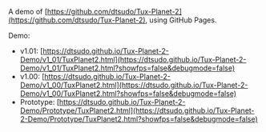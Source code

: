 A demo of [https://github.com/dtsudo/Tux-Planet-2](https://github.com/dtsudo/Tux-Planet-2), using GitHub Pages.

Demo:

* v1.01: [https://dtsudo.github.io/Tux-Planet-2-Demo/v1_01/TuxPlanet2.html](https://dtsudo.github.io/Tux-Planet-2-Demo/v1_01/TuxPlanet2.html?showfps=false&debugmode=false)
* v1.00: [https://dtsudo.github.io/Tux-Planet-2-Demo/v1_00/TuxPlanet2.html](https://dtsudo.github.io/Tux-Planet-2-Demo/v1_00/TuxPlanet2.html?showfps=false&debugmode=false)
* Prototype: [https://dtsudo.github.io/Tux-Planet-2-Demo/Prototype/TuxPlanet2.html](https://dtsudo.github.io/Tux-Planet-2-Demo/Prototype/TuxPlanet2.html?showfps=false&debugmode=false)
